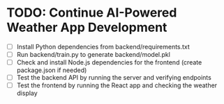 # TODO: Continue AI-Powered Weather App Development

- [ ] Install Python dependencies from backend/requirements.txt
- [ ] Run backend/train.py to generate backend/model.pkl
- [ ] Check and install Node.js dependencies for the frontend (create package.json if needed)
- [ ] Test the backend API by running the server and verifying endpoints
- [ ] Test the frontend by running the React app and checking the weather display
